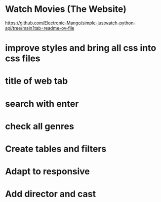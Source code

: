# Watch Movies (The Website)

https://github.com/Electronic-Mango/simple-justwatch-python-api/tree/main?tab=readme-ov-file

# improve styles and bring all css into css files

# title of web tab

# search with enter

# check all genres

# Create tables and filters

# Adapt to responsive

# Add director and cast
